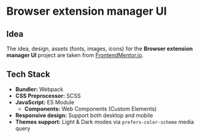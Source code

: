 # Browser extension manager UI #

## Idea

The idea, design, assets (fonts, images, icons) for the **Browser extension manager UI** project are taken
from [FrontendMentor.io](https://www.frontendmentor.io/challenges/browser-extension-manager-ui-yNZnOfsMAp).

## Tech Stack

- **Bundler:** Webpack
- **CSS Preprocessor:** SCSS
- **JavaScript:** ES Module
    - **Components:** Web Components (Custom Elements)
- **Responsive design:** Support both desktop and mobile
- **Themes support:** Light & Dark modes via `prefers-color-scheme` media query